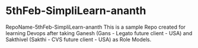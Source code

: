 # 5thFeb-SimpliLearn-ananth
RepoName-5thFeb-SimpliLearn-ananth
This is a sample Repo created for learning Devops after taking Ganesh (Gans - Legato future client - USA) and Sakthivel (Sakthi - CVS future client - USA) as Role Models.
